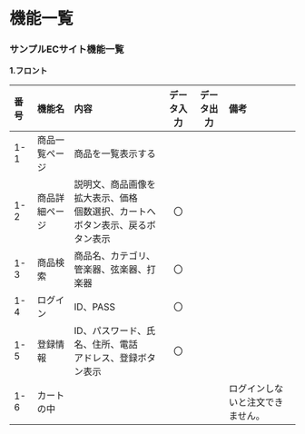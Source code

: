 # 機能一覧
### サンプルECサイト機能一覧
**1.フロント**

|番号|機能名|内容|データ入力|データ出力|備考|
|:---|:---|:---|:---:|:---:|:--
|1-1|商品一覧ページ|商品を一覧表示する||||
|1-2|商品詳細ページ|説明文、商品画像を拡大表示、価格<br> 個数選択、カートへボタン表示、戻るボタン表示|〇|||
|1-3|商品検索|商品名、カテゴリ、管楽器、弦楽器、打楽器|〇||
|1-4|ログイン|ID、PASS|〇|||
|1-5|登録情報|ID、パスワード、氏名、住所、電話<br>アドレス、登録ボタン表示|〇||
|1-6|カートの中||||ログインしないと注文できません。|

